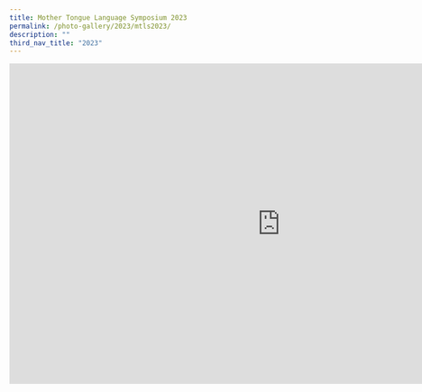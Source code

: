 ```yaml
---
title: Mother Tongue Language Symposium 2023
permalink: /photo-gallery/2023/mtls2023/
description: ""
third_nav_title: "2023"
---
```

<iframe src="https://docs.google.com/presentation/d/e/2PACX-1vQz9nLawp6y-qw32Dj_8KAXeliRgGbquTVscEkRCLnovFZzBvbef0Drj2mehGQVDAKfgFY0XXMrzHZ2/embed?start=true&amp;loop=false&amp;delayms=3000" frameborder="0" width="960" height="569" allowfullscreen="true"></iframe>